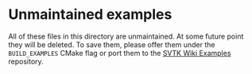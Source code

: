 # Unmaintained examples

All of these files in this directory are unmaintained. At some
future point they will be deleted. To save them, please offer them
under the `BUILD_EXAMPLES` CMake flag or port them to the
[SVTK Wiki Examples][] repository.

[SVTK Wiki Examples]: https://github.com/lorensen/SVTKExamples

